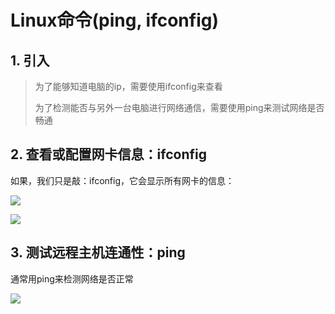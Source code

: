 # Linux命令(ping, ifconfig)

## 1. 引入

> 为了能够知道电脑的ip，需要使用ifconfig来查看
>
> 为了检测能否与另外一台电脑进行网络通信，需要使用ping来测试网络是否畅通

## 2. 查看或配置网卡信息：ifconfig

如果，我们只是敲：ifconfig，它会显示所有网卡的信息：

![](https://cdn.itprojects.cn/iotimg/x9eu6.png)

![](https://cdn.itprojects.cn/iotimg/ds73g.png)

## 3. 测试远程主机连通性：ping

通常用ping来检测网络是否正常

![](https://cdn.itprojects.cn/iotimg/mxi3v.png)
